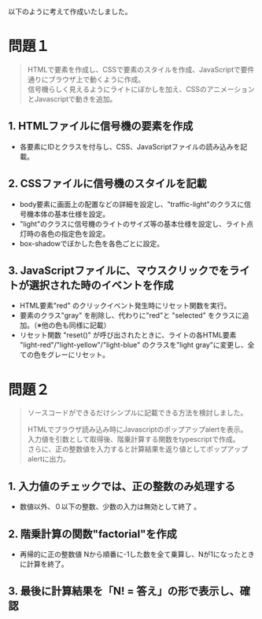以下のように考えて作成いたしました。


# 問題１
> HTMLで要素を作成し、CSSで要素のスタイルを作成、JavaScriptで要件通りにブラウザ上で動くように作成。    
> 信号機らしく見えるようにライトにぼかしを加え、CSSのアニメーションとJavascriptで動きを追加。 

## 1. HTMLファイルに信号機の要素を作成
- 各要素にIDとクラスを付与し、CSS、JavaScriptファイルの読み込みを記載。  

## 2. CSSファイルに信号機のスタイルを記載  
- body要素に画面上の配置などの詳細を設定し、"traffic-light"のクラスに信号機本体の基本仕様を設定。    
- "light"のクラスに信号機のライトのサイズ等の基本仕様を設定し、ライト点灯時の各色の指定色を設定。    
- box-shadowでぼかした色を各色ごとに設定。　  

## 3. JavaScriptファイルに、マウスクリックでをライトが選択された時のイベントを作成  
- HTML要素"red" のクリックイベント発生時にリセット関数を実行。    
- 要素のクラス"gray" を削除し、代わりに"red"と "selected" をクラスに追加。（※他の色も同様に記載）  
- リセット関数 "reset()" が呼び出されたときに、ライトの各HTML要素 "light-red"/"light-yellow"/"light-blue" のクラスを"light gray"に変更し、全ての色をグレーにリセット。  


# 問題２
> ソースコードができるだけシンプルに記載できる方法を検討しました。  
>  
> HTMLでブラウザ読み込み時にJavascriptのポップアップalertを表示。    
> 入力値を引数として取得後、階乗計算する関数をtypescriptで作成。    
> さらに、正の整数値を入力すると計算結果を返り値としてポップアップalertに出力。    

## 1. 入力値のチェックでは、正の整数のみ処理する  
- 数値以外、０以下の整数、少数の入力は無効として終了 。  

## 2. 階乗計算の関数"factorial"を作成
- 再帰的に正の整数値 Nから順番に-1した数を全て乗算し、Nが1になったときに計算を終了。    

## 3. 最後に計算結果を「N! = 答え」の形で表示し、確認  

